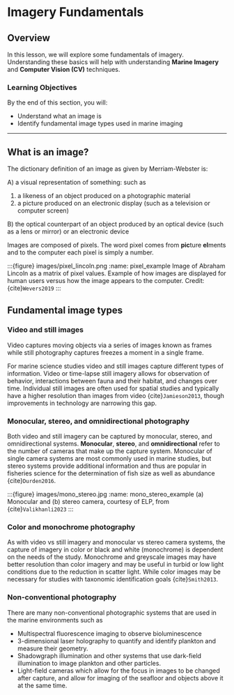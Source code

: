 # Imagery Fundamentals 

## Overview

In this lesson, we will explore some fundamentals of imagery. Understanding these basics will help with understanding **Marine Imagery** and **Computer Vision (CV)** techniques.

### Learning Objectives

By the end of this section, you will:
- Understand what an image is
- Identify fundamental image types used in marine imaging

---

## What is an image?

The dictionary definition of an image as given by Merriam-Webster is: 

A) a visual representation of something: such as
1) a likeness of an object produced on a photographic material
2) a picture produced on an electronic display (such as a television or computer screen)

B) the optical counterpart of an object produced by an optical device (such as a lens or mirror) or an electronic device 

Images are composed of pixels. The word pixel comes from **pic**ture **el**ments and to the computer each pixel is simply a number. 

:::{figure} images/pixel_lincoln.png
:name: pixel_example
Image of Abraham Lincoln as a matrix of pixel values. Example of how images are displayed for human users versus how the image appears to the computer. Credit: {cite}`Wevers2019`
:::

## Fundamental image types

### Video and still images

Video captures moving objects via a series of images known as frames while still photography captures freezes a moment in a single frame.

For marine science studies video and still images capture different types of information. Video or time-lapse still imagery allows for observation of behavior, interactions between fauna and their habitat, and changes over time. Individual still images are often used for spatial studies and typically have a higher resolution than images from video {cite}`Jamieson2013`, though improvements in technology are narrowing this gap. 

### Monocular, stereo, and omnidirectional photography

Both video and still imagery can be captured by monocular, stereo, and omnidirectional systems. **Monocular**, **stereo**, and **omnidirectional** refer to the number of cameras that make up the capture system. Monocular of single camera systems are most commonly used in marine studies, but stereo systems provide additional information and thus are popular in fisheries science for the determination of fish size as well as abundance {cite}`Durden2016`.

:::{figure} images/mono_stereo.jpg
:name: mono_stereo_example
(a) Monocular and (b) stereo camera, courtesy of ELP, from {cite}`Valikhanli2023`
:::
 
### Color and monochrome photography

As with video vs still imagery and monocular vs stereo camera systems, the capture of imagery in color or black and white (monochrome) is dependent on the needs of the study. Monochrome and greyscale images may have better resolution than color imagery and may be useful in turbid or low light conditions due to the reduction in scatter light. While color images may be necessary for studies with taxonomic identification goals {cite}`Smith2013`. 

### Non-conventional photography

There are many non-conventional photographic systems that are used in the marine environments such as

- Multispectral fluorescence imaging to observe bioluminescence 
- 3-dimensional laser holography to quantify and identify plankton and measure their geometry. 
- Shadowgraph illumination and other systems that use dark-field illumination to image plankton and other particles.
- Light-field cameras which allow for the focus in images to be changed after capture, and allow for imaging of the seafloor and objects above it at the same time. 